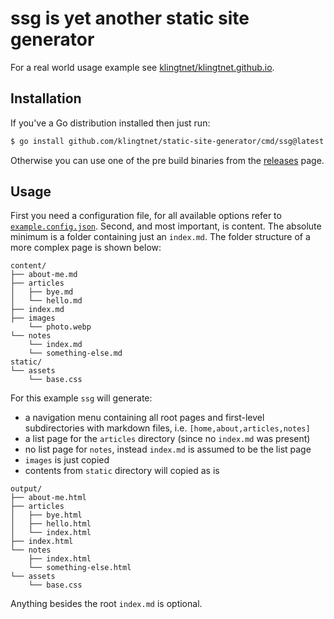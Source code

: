 # ssg is yet another static site generator

For a real world usage example see [klingtnet/klingtnet.github.io](https://github.com/klingtnet/klingtnet.github.io).

## Installation

If you've a Go distribution installed then just run:

```sh
$ go install github.com/klingtnet/static-site-generator/cmd/ssg@latest
```

Otherwise you can use one of the pre build binaries from the [releases](https://github.com/klingtnet/static-site-generator/releases) page.

## Usage

First you need a configuration file, for all available options refer to [`example.config.json`](https://github.com/klingtnet/static-site-generator/blob/master/config.example.json).
Second, and most important, is content.  The absolute minimum is a folder containing just an `index.md`.  The folder structure of a more complex page is shown below:

```
content/
├── about-me.md
├── articles
│   ├── bye.md
│   └── hello.md
├── index.md
├── images
    └── photo.webp
└── notes
    └── index.md
    └── something-else.md
static/
└── assets
    └── base.css
```

For this example `ssg` will generate:

- a navigation menu containing all root pages and first-level subdirectories with markdown files, i.e. `[home,about,articles,notes]`
- a list page for the `articles` directory (since no `index.md` was present)
- no list page for `notes`, instead `index.md` is assumed to be the list page
- `images` is just copied
- contents from `static` directory will copied as is

```
output/
├── about-me.html
├── articles
│   ├── bye.html
│   ├── hello.html
│   └── index.html
├── index.html
└── notes
    ├── index.html
    └── something-else.html
└── assets
    └── base.css
```

Anything besides the root `index.md` is optional.